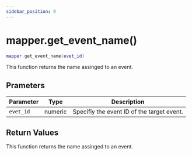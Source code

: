 ```yaml
---
sidebar_position: 9
---
```


# mapper.get_event_name()
```lua
mapper.get_event_name(evet_id)
```
This function returns the name assinged to an event.


## Prameters
|Parameter|Type|Description|
|-|-|-|
|`evet_id`|numeric|Specifiy the event ID of the target event.|


## Return Values
This function returns the name assinged to an event.
